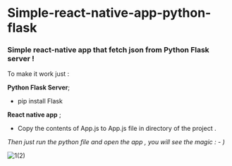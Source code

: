 # Simple-react-native-app-python-flask

<h3>Simple react-native app that fetch json from Python Flask server !</h3>

To make it work just :

**Python Flask Server**; 
- pip install Flask

**React native app** ; 
- Copy the contents of App.js to App.js file in directory of the project .  

*Then just run the python file and open the app ,* 
  *you will see the magic : - )*





![1(2)](https://user-images.githubusercontent.com/54413533/63544632-4e0aaa00-c52e-11e9-816f-32bf8fed7983.jpg)


